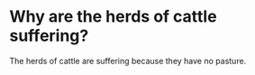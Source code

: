 # Why are the herds of cattle suffering?

The herds of cattle are suffering because they have no pasture.
